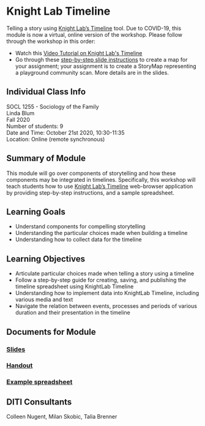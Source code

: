 # Knight Lab Timeline
Telling a story using [Knight Lab’s Timeline](https://timeline.knightlab.com/) tool. Due to COVID-19, this module is now a virtual, online version of the workshop. Please follow through the workshop in this order:
* Watch this [Video Tutorial on Knight Lab's Timeline](https://vimeo.com/143407878)
* Go through these [step-by-step slide instructions]() to create a map for your assignment; your assignment is to create a StoryMap representing a playground community scan. More details are in the slides.
## Individual Class Info
SOCL 1255 - Sociology of the Family
<br>
Linda Blum
<br>
Fall 2020
<br>
Number of students: 9
<br>
Date and Time: October 21st 2020, 10:30-11:35
<br>
Location: Online (remote synchronous)
 <br>

## Summary of Module
This module will go over components of storytelling and how these components may be integrated in timelines. Specifically, this workshop will teach students how to use [Knight Lab’s Timeline](https://timeline.knightlab.com/) web-browser application by providing step-by-step instructions, and a sample spreadsheet.

## Learning Goals
* Understand components for compelling storytelling
* Understanding the particular choices made when building a timeline
* Understanding how to collect data for the timeline

## Learning Objectives
* Articulate particular choices made when telling a story using a timeline
* Follow a step-by-step guide for creating, saving, and publishing the timeline spreadsheet using KnightLab Timeline
* Understanding how to implement data into KnightLab Timeline, including various media and text
* Navigate the relation between events, processes and periods of various duration and their presentation in the timeline

## Documents for Module

### [Slides]()

### [Handout]()

### [Example spreadsheet](https://docs.google.com/spreadsheets/d/1SOskelXtiJuFnKbYvl2bRbBSOYdHD3Ogrzs1xejIJn4/edit?usp=sharing)

## DITI Consultants
Colleen Nugent, Milan Skobic, Talia Brenner
